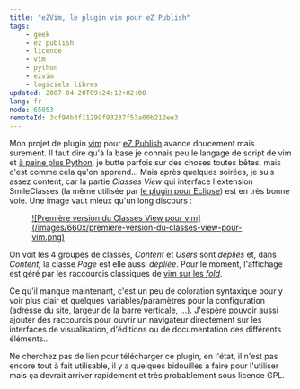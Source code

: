 ```yaml
---
title: "eZVim, le plugin vim pour eZ Publish"
tags:
    - geek
    - ez publish
    - licence
    - vim
    - python
    - ezvim
    - logiciels libres
updated: 2007-04-20T09:24:12+02:00
lang: fr
node: 65053
remoteId: 3cf94b3f11299f93237f53a00b212ee3
---
```

 
Mon projet de plugin [vim]() pour [eZ Publish]() avance doucement mais surement. Il faut dire qu'à la base je connais peu le langage de script de vim et [à peine plus Python](/post/vers-un-plugin-ezvim), je butte parfois sur des choses toutes bêtes, mais c'est comme cela qu'on apprend... Mais après quelques soirées, je suis assez content, car la partie *Classes View* qui interface l'extension SmileClasses (la même utilisée par [le plugin pour Eclipse](http://smile-ez-plugin.sourceforge.net/)) est en très bonne voie. Une image vaut mieux qu'un long discours :

 


<figure class="object-center"><a href="/images/premiere-version-du-classes-view-pour-vim.png">![Première version du Classes View pour vim](/images/660x/premiere-version-du-classes-view-pour-vim.png)
</a></figure>




 
On voit les 4 groupes de classes, *Content* et *Users* sont *dépliés* et, dans *Content,* la classe *Page* est elle aussi *dépliée*. Pour le moment, l'affichage est géré par les raccourcis classiques de [vim sur les *fold*](http://www.vim.org/htmldoc/fold.html).

 
Ce qu'il manque maintenant, c'est un peu de coloration syntaxique pour y voir plus clair et quelques variables/paramètres pour la configuration (adresse du site, largeur de la barre verticale, ...). J'espère pouvoir aussi ajouter des raccourcis pour ouvrir un navigateur directement sur les interfaces de visualisation, d'éditions ou de documentation des différents éléments...

 
Ne cherchez pas de lien pour télécharger ce plugin, en l'état, il n'est pas encore tout à fait utilisable, il y a quelques bidouilles à faire pour l'utiliser mais ça devrait arriver rapidement et très probablement sous licence GPL.

